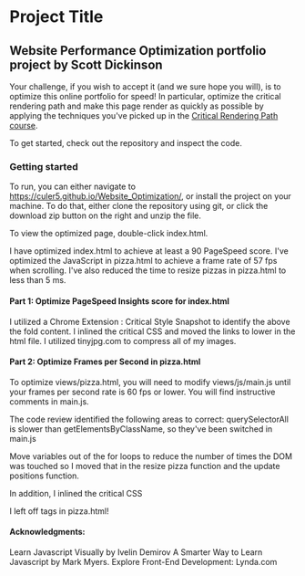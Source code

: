 # Project Title
## Website Performance Optimization portfolio project by Scott Dickinson

Your challenge, if you wish to accept it (and we sure hope you will), is to optimize this online portfolio for speed! In particular, optimize the critical rendering path and make this page render as quickly as possible by applying the techniques you've picked up in the [Critical Rendering Path course](https://www.udacity.com/course/ud884).

To get started, check out the repository and inspect the code.

### Getting started

To run, you can either navigate to https://culer5.github.io/Website_Optimization/, or install the project on your machine. To do that, either clone the repository using git, or click the download zip button on the right and unzip the file.

To view the optimized page, double-click index.html.

I have optimized index.html to achieve at least a 90 PageSpeed score. I've optimized the JavaScript in pizza.html to achieve a frame rate of 57  fps when scrolling. I've also reduced the time to resize pizzas in pizza.html to less than 5 ms.

#### Part 1: Optimize PageSpeed Insights score for index.html

I utilized a Chrome Extension : Critical Style Snapshot to identify the above the fold content. I inlined the critical CSS and moved the links to lower in the html file.
I utilized tinyjpg.com to compress all of my images.



#### Part 2: Optimize Frames per Second in pizza.html

To optimize views/pizza.html, you will need to modify views/js/main.js until your frames per second rate is 60 fps or lower. You will find instructive comments in main.js. 

The code review identified the following areas to correct:
 querySelectorAll is slower than getElementsByClassName, so they've been switched in main.js
 
 Move variables out of the for loops to reduce the number of times the DOM was touched so I moved that in the resize pizza function and the update positions function.
 
 In addition, I inlined the critical CSS
 
 I left off <style></style> tags in pizza.html!
 
 #### Acknowledgments:
 Learn Javascript Visually by Ivelin Demirov
 A Smarter Way to Learn Javascript by Mark Myers.
 Explore Front-End Development: Lynda.com
 
